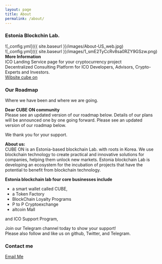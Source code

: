 ```yaml
---
layout: page
title: About
permalink: /about/
---
```


### Estonia Blockchin Lab.
![_config.yml]({{ site.baseurl }}/images/About-US_web.jpg)  
![_config.yml]({{ site.baseurl }}/images/1_smE2TyCcRv8sa0RZY9GSzw.png)
**More Information**  
ICO Landing Service page for your cryptocurrency project  
Decentralized Consulting Platform for ICO Developers, Advisors, Crypto-Experts and Investors.  
<a href="http://cubeon.co.in"> Wibsite cube on </a>

### Our Roadmap
Where we have been and where we are going.

**Dear CUBE ON community**   
Please see an updated version of our roadmap below. 
Details of our plans will be announced one by one going forward. 
Please see an updated version of our roadmap below. 

We thank you for your support.

**About us:**  
CUBE ON is an Estonia-based blockchain Lab. 
with roots in Korea. We use blockchain technology to create practical and innovative solutions for companies, helping them unlock new markets.  Estonia blockchain Lab is developing an ecosystem for the incubation of projects that have the potential to benefit from blockchain technology.

**Estonia blockchain lab four core businesses include**  

- a smart wallet called CUBE, 
- a Token Factory
- BlockChain Loyalty Programs
- P to P Cryptoexchange
- altcoin Mall 

and ICO Support Program, 

Join our Telegram channel today to show your support!   
Please also follow and like us on github, Twitter, and Telegram.  

### Contact me

<a href="mailto:dany.me.park@gmail.com">Email Me</a> 
